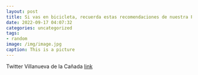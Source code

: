```yaml
---
layout: post
title: Si vas en bicicleta, recuerda estas recomendaciones de nuestra PolicíaLocal  🚲👉 httpst.co2Qfo6VSTZhSemanaEuropeaDeLaMovil...
date: 2022-09-17 04:07:32
categories: uncategorized
tags:
- random
image: /img/image.jpg
caption: This is a picture
---
```

Twitter Villanueva de la Cañada [link](https://twitter.com/AytoVDLCanada/status/1570750271449595907)
